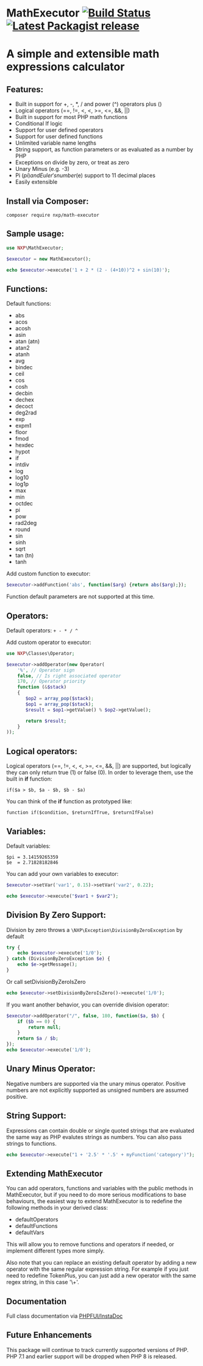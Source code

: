 # MathExecutor [![Build Status](https://travis-ci.org/NeonXP/MathExecutor.png?branch=master)](https://travis-ci.org/NeonXP/MathExecutor) [![Latest Packagist release](https://img.shields.io/packagist/v/nxp/math-executor.svg)](https://packagist.org/packages/nxp/math-executor)

# A simple and extensible math expressions calculator

## Features:
* Built in support for +, -, *, / and power (^) operators plus ()
* Logical operators (==, !=, <, <, >=, <=, &&, ||)
* Built in support for most PHP math functions
* Conditional If logic
* Support for user defined operators
* Support for user defined functions
* Unlimited variable name lengths
* String support, as function parameters or as evaluated as a number by PHP
* Exceptions on divide by zero, or treat as zero
* Unary Minus (e.g. -3)
* Pi ($pi) and Euler's number ($e) support to 11 decimal places
* Easily extensible

## Install via Composer:
```
composer require nxp/math-executor
```

## Sample usage:
```php
use NXP\MathExecutor;

$executor = new MathExecutor();

echo $executor->execute('1 + 2 * (2 - (4+10))^2 + sin(10)');
```

## Functions:
Default functions:
* abs
* acos
* acosh
* asin
* atan (atn)
* atan2
* atanh
* avg
* bindec
* ceil
* cos
* cosh
* decbin
* dechex
* decoct
* deg2rad
* exp
* expm1
* floor
* fmod
* hexdec
* hypot
* if
* intdiv
* log
* log10
* log1p
* max
* min
* octdec
* pi
* pow
* rad2deg
* round
* sin
* sinh
* sqrt
* tan (tn)
* tanh

Add custom function to executor:
```php
$executor->addFunction('abs', function($arg) {return abs($arg);});
```
Function default parameters are not supported at this time.

## Operators:
Default operators: `+ - * / ^`

Add custom operator to executor:

```php
use NXP\Classes\Operator;

$executor->addOperator(new Operator(
    '%', // Operator sign
    false, // Is right associated operator
    170, // Operator priority
    function (&$stack)
    {
       $op2 = array_pop($stack);
       $op1 = array_pop($stack);
       $result = $op1->getValue() % $op2->getValue();

       return $result;
    }
));
```

## Logical operators:
Logical operators (==, !=, <, <, >=, <=, &&, ||) are supported, but logically they can only return true (1) or false (0).  In order to leverage them, use the built in **if** function:

```
if($a > $b, $a - $b, $b - $a)
```

You can think of the **if** function as prototyped like:

```
function if($condition, $returnIfTrue, $returnIfFalse)
```
## Variables:
Default variables:

```
$pi = 3.14159265359
$e  = 2.71828182846
```

You can add your own variables to executor:

```php
$executor->setVar('var1', 0.15)->setVar('var2', 0.22);

echo $executor->execute("$var1 + $var2");
```
## Division By Zero Support:
Division by zero throws a `\NXP\Exception\DivisionByZeroException` by default
```php
try {
    echo $executor->execute('1/0');
} catch (DivisionByZeroException $e) {
    echo $e->getMessage();
}
```
Or call setDivisionByZeroIsZero
```php
echo $executor->setDivisionByZeroIsZero()->execute('1/0');
```
If you want another behavior, you can override division operator:
```php
$executor->addOperator("/", false, 180, function($a, $b) {
    if ($b == 0) {
        return null;
    }
    return $a / $b;
});
echo $executor->execute('1/0');
```

## Unary Minus Operator:
Negative numbers are supported via the unary minus operator. Positive numbers are not explicitly supported as unsigned numbers are assumed positive.

## String Support:
Expressions can contain double or single quoted strings that are evaluated the same way as PHP evalutes strings as numbers. You can also pass strings to functions.

```php
echo $executor->execute("1 + '2.5' * '.5' + myFunction('category')");
```

## Extending MathExecutor
You can add operators, functions and variables with the public methods in MathExecutor, but if you need to do more serious modifications to base behaviours, the easiest way to extend MathExecutor is to redefine the following methods in your derived class:
* defaultOperators
* defaultFunctions
* defaultVars

This will allow you to remove functions and operators if needed, or implement different types more simply.

Also note that you can replace an existing default operator by adding a new operator with the same regular expression string.  For example if you just need to redefine TokenPlus, you can just add a new operator with the same regex string, in this case '\\+'.

## Documentation

Full class documentation via [PHPFUI/InstaDoc](http://phpfui.com/?n=NXP&c=MathExecutor)

## Future Enhancements

This package will continue to track currently supported versions of PHP.  PHP 7.1 and earlier support will be dropped when PHP 8 is released.
